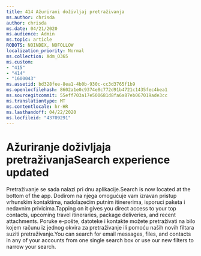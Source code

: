 ```yaml
---
title: 414 Ažurirani doživljaj pretraživanja
ms.author: chrisda
author: chrisda
ms.date: 04/21/2020
ms.audience: Admin
ms.topic: article
ROBOTS: NOINDEX, NOFOLLOW
localization_priority: Normal
ms.collection: Adm_O365
ms.custom:
- "415"
- "414"
- "1600043"
ms.assetid: bd328fee-8ea1-4b0b-930c-cc3d3765f1b9
ms.openlocfilehash: 8602a1e0c9374e8c772d91b4721c1435fec4bea1
ms.sourcegitcommit: 55eff703a17e500681d8fa6a87eb067019ade3cc
ms.translationtype: MT
ms.contentlocale: hr-HR
ms.lasthandoff: 04/22/2020
ms.locfileid: "43709291"
---
```

# <a name="search-experience-updated"></a><span data-ttu-id="6b917-102">Ažuriranje doživljaja pretraživanja</span><span class="sxs-lookup"><span data-stu-id="6b917-102">Search experience updated</span></span>

<span data-ttu-id="6b917-103">Pretraživanje se sada nalazi pri dnu aplikacije.</span><span class="sxs-lookup"><span data-stu-id="6b917-103">Search is now located at the bottom of the app.</span></span> <span data-ttu-id="6b917-104">Dodirom na njega omogućuje vam izravan pristup vrhunskim kontaktima, nadolazećim putnim itinererima, isporuci paketa i nedavnim privicima.</span><span class="sxs-lookup"><span data-stu-id="6b917-104">Tapping on it gives you direct access to your top contacts, upcoming travel itineraries, package deliveries, and recent attachments.</span></span> <span data-ttu-id="6b917-105">Poruke e-pošte, datoteke i kontakte možete pretraživati na bilo kojem računu iz jednog okvira za pretraživanje ili pomoću naših novih filtara suziti pretraživanje.</span><span class="sxs-lookup"><span data-stu-id="6b917-105">You can search for email messages, files, and contacts in any of your accounts from one single search box or use our new filters to narrow your search.</span></span>
